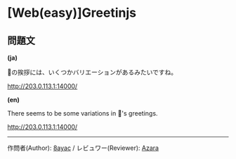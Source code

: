 # [Web(easy)]Greetinjs

## 問題文

**(ja)**

🧽の挨拶には、いくつかバリエーションがあるみたいですね。

<http://203.0.113.1:14000/>

**(en)**

There seems to be some variations in  🧽's greetings.

<http://203.0.113.1:14000/>

---

作問者(Author): [8ayac](https://twitter.com/8ayac) / レビュワー(Reviewer): [Azara](https://twitter.com/a_zara_n)
